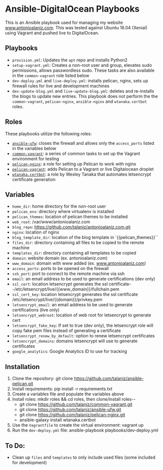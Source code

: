 # Ansible-DigitalOcean Playbooks

  This is an Ansible playbook used for managing my website www.antonioalaniz.com. This was tested against Ubuntu 16.04 (Xenial) using Vagrant and pushed live to DigitalOcean.

## Playbooks

* `provision.yml`: Updates the `apt` repo and installs Python2
* `setup-vagrant.yml`: Creates a non-root user and group, elevates sudo permissions, allows passwordless sudo. These tasks are also available in the `common-vagrant` role listed below
* `dev-deploy.yml` and `live-deploy.yml`: installs pelican, nginx, sets up firewall rules for live and development machines
* `dev-update-blog.yml` and `live-update-blog.yml`: deletes and re-installs the blogs to update new entries. This playbook does not perform the the `common-vagrant`, `pelican-nginx`, `ansible-nginx` and `wtanaka.certbot` roles.

## Roles

  These playbooks utilize the following roles:

  * [`ansible-ufw`](https://github.com/talaniz/ansible-ufw): closes the firewall and allows only the `access_ports` listed in the variables below
  * [`common-vagrant`](https://github.com/talaniz/common-vagrant): a series of common tasks to set up the Vagrant environment for testing
  * [`pelican-nginx`](https://github.com/talaniz/pelican-nginx): a role for setting up Pelican to work with nginx
  * [`pelican-vagrant`](https://github.com/talaniz/pelican-vagrant): adds Pelican to a Vagrant or live Digitalocean droplet
  * [`wtanaka.certbot`](https://github.com/wtanaka/ansible-role-certbot): a role by Wesley Tanaka that automates letsencrypt certificate generation


## Variables

* `home_dir`: home directory for the non-root user
* `pelican_env`: directory where virtualenv is installed
* `pelican_themes`: location of pelican themes to be installed
* `web_root`: /var/www/antonioalaniz.com
* `blog_repo`: https://github.com/talaniz/antonioalaniz.com.git
* `nginx`: location of nginx
* `blog_template_dir`: location of the blog template in `{{pelican_themes}}``
* `files_dir`: directory containing all files to be copied to the remote machine
* `templates_dir`: directory containing all templates to be copied
* `domain`: website domain (ex. antonioalaniz.com)
* `www_domain`: domain with www added (ex. www.antonioalaniz.com)
* `access_ports`: ports to be opened on the firewall
* `ssh_port`: port to connect to the remote machine via ssh
* `email`: an email address to be used to generate certifications (dev only)
* `ssl_cert`: location letsencrypt generates the ssl certificate--/etc/letsencrypt/live/{{www_domain}}/fullchain.pem
* `ssl_cert_key`: location letsencrypt generates the ssl certificate /etc/letsencrypt/live/{{domain}}/privkey.pem
* `letsencrypt_email`: an email address to be used to generate certifications (live only)
* `letsencrypt_webroot`: location of web root for letsencrypt to generate cert
* `letsencrypt_fake_key`: If set to true (dev only), the letsencrypt role will copy fake pem files instead of generating a certificate
* `letsencrypt_renew_by_default`: option to renew letsencrypt certificates
* `letsencrypt_domains`: domains letsencrypt will use to generate certificates
* `google_analytics`: Google Analytics ID to use for tracking

## Installation

1. Clone the repository: git clone https://github.com/talaniz/ansible-pelican.git
2. Install requirements: pip install -r requirements.txt
3. Create a variables file and populate the variables above
4. Install roles: mkdir roles && cd roles, then clone/install roles--
    * git clone https://github.com/talaniz/common-vagrant.git
    * git clone https://github.com/talaniz/ansible-ufw.git
    * git clone https://github.com/talaniz/pelican-nginx.git
    * ansible-galaxy install wtanaka.certbot
5. Use the `Vagrantfile` to create the virtual environment: vagrant up
6. Run the `dev-deploy.yml` file: ansible-playbook playbooks/dev-deploy.yml

## To Do:

* Clean up `files` and `templates` to only include used files (some included for development)
